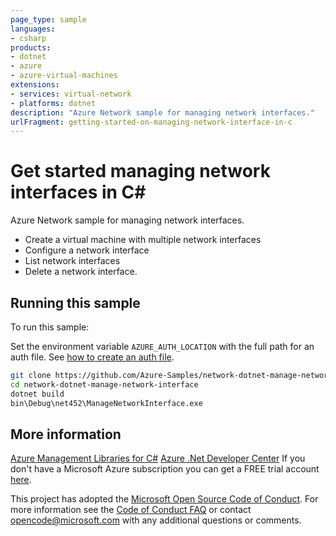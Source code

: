 ```yaml
---
page_type: sample
languages:
- csharp
products:
- dotnet
- azure
- azure-virtual-machines
extensions:
- services: virtual-network
- platforms: dotnet
description: "Azure Network sample for managing network interfaces."
urlFragment: getting-started-on-managing-network-interface-in-c
---
```


# Get started managing network interfaces in C#

Azure Network sample for managing network interfaces.

- Create a virtual machine with multiple network interfaces
- Configure a network interface
- List network interfaces
- Delete a network interface.

## Running this sample

To run this sample:

Set the environment variable `AZURE_AUTH_LOCATION` with the full path for an auth file. See [how to create an auth file](https://github.com/Azure/azure-libraries-for-net/blob/master/AUTH.md).

```bash
git clone https://github.com/Azure-Samples/network-dotnet-manage-network-interface.git
cd network-dotnet-manage-network-interface
dotnet build
bin\Debug\net452\ManageNetworkInterface.exe
```

## More information

[Azure Management Libraries for C#](https://github.com/Azure/azure-sdk-for-net/tree/Fluent)
[Azure .Net Developer Center](https://azure.microsoft.com/en-us/develop/net/)
If you don't have a Microsoft Azure subscription you can get a FREE trial account [here](http://go.microsoft.com/fwlink/?LinkId=330212).

This project has adopted the [Microsoft Open Source Code of Conduct](https://opensource.microsoft.com/codeofconduct/). For more information see the [Code of Conduct FAQ](https://opensource.microsoft.com/codeofconduct/faq/) or contact [opencode@microsoft.com](mailto:opencode@microsoft.com) with any additional questions or comments.
